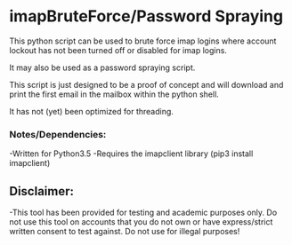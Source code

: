 # imapBruteForce/Password Spraying
This python script can be used to brute force imap logins where account lockout has not been turned off or disabled for imap logins.

It may also be used as a password spraying script.


This script is just designed to be a proof of concept and will download and print the first email in the mailbox within the python shell.

It has not (yet) been optimized for threading. 

### Notes/Dependencies:
-Written for Python3.5
-Requires the imapclient library (pip3 install imapclient)

## Disclaimer:
-This tool has been provided for testing and academic purposes only. Do not use this tool on accounts that you do not own or have express/strict written consent to test against. Do not use for illegal purposes!
